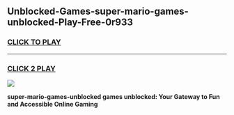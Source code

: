 
## Unblocked-Games-super-mario-games-unblocked-Play-Free-0r933
<h3>
<a href="https://premium76.site?title=super-mario-games-unblocked&ref=19M">CLICK TO PLAY</a></h3>
<hr>

<h3>
<a href="https://premium76.site?title=super-mario-games-unblocked&ref=19M">CLICK 2 PLAY</a>
  
</h3>

<a href="https://premium76.site?title=super-mario-games-unblocked&ref=19M"><img src="https://clearcache.store/games.png"></a>


**super-mario-games-unblocked games unblocked: Your Gateway to Fun and Accessible Online Gaming**
